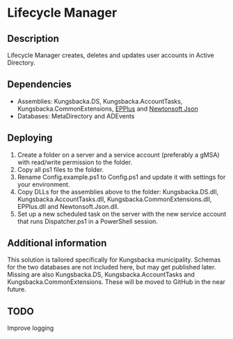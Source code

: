 # Lifecycle Manager

## Description
Lifecycle Manager creates, deletes and updates user accounts in Active Directory.

## Dependencies
* Assemblies: Kungsbacka.DS, Kungsbacka.AccountTasks, Kungsbacka.CommonExtensions, [EPPlus](https://epplus.codeplex.com/) and [Newtonsoft Json](http://www.newtonsoft.com/json)
* Databases: MetaDirectory and ADEvents

## Deploying
1. Create a folder on a server and a service account (preferably a gMSA) with read/write permission to the folder.
2. Copy all ps1 files to the folder.
3. Rename Config.example.ps1 to Config.ps1 and update it with settings for your environment.
4. Copy DLLs for the assemblies above to the folder: Kungsbacka.DS.dll, Kungsbacka.AccountTasks.dll, Kungsbacka.CommonExtensions.dll, EPPlus.dll and Newtonsoft.Json.dll.
5. Set up a new scheduled task on the server with the new service account that runs Dispatcher.ps1 in a PowerShell session.

## Additional information
This solution is tailored specifically for Kungsbacka municipality. Schemas for the two databases are not included here, but may get published later. Missing are also Kungsbacka.DS, Kungsbacka.AccountTasks and Kungsbacka.CommonExtensions. These will be moved to GitHub in the near future.

## TODO
Improve logging
